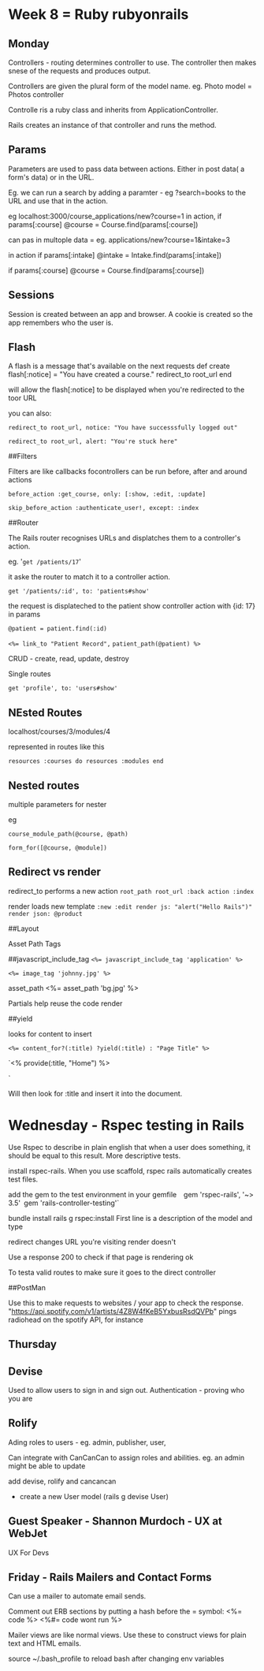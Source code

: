 # Week 8 = Ruby rubyonrails
## Monday
Controllers - routing determines controller to use.
The controller then makes snese of the requests and produces output.

Controllers are given the plural form of the model name.
eg. Photo model = Photos controller

Controlle ris a ruby class and inherits from ApplicationController.

Rails creates an instance of that controller and runs the method.

## Params
Parameters are used to pass data between actions. Either in post data( a form's data) or in the URL.

Eg. we can run a search by adding a paramter - eg ?search=books to the URL and use that in the action.

eg localhost:3000/course_applications/new?course=1
 in action,
 if params[:course]
 @course = Course.find(params[:course])

can pas in multople data = eg. applications/new?course=1&intake=3

in action
if params[:intake]
  @intake = Intake.find(params[:intake])

if params[:course]
  @course = Course.find(params[:course])

## Sessions
Session is created between an app and browser. A cookie is created so the app remembers who the user is.

## Flash
A flash is a message that's available on the next requests
def create
  flash[:notice] = "You have created a course."
  redirect_to root_url
end

will allow the flash[:notice] to be displayed when you're redirected to the toor URL


you can also:

`redirect_to root_url, notice: "You have successsfully logged out"`

`redirect_to root_url, alert: "You're stuck here"`

##Filters

Filters are like callbacks focontrollers
can be run before, after and around actions

`before_action :get_course, only: [:show, :edit, :update]`

` skip_before_action :authenticate_user!, except: :index `

##Router

The Rails router recognises URLs and displatches them to a controller's action.

eg.
'`get /patients/17`'

it aske the router to match it to a controller action.

`get '/patients/:id', to: 'patients#show'`

the request is displateched to the patient show controller action with {id: 17} in params

`@patient = patient.find(:id)`

`<%= link_to "Patient Record",` `patient_path(@patient) %>`

CRUD - create, read, update, destroy

Single routes

`get 'profile', to: 'users#show'`



## NEsted Routes

localhost/courses/3/modules/4

represented in routes like this

`resources :courses do
  resources :modules
end`

## Nested routes

multiple parameters for nester

eg

`course_module_path(@course, @path)`

`form_for([@course, @module])`

## Redirect vs render

redirect_to performs a new action
`root_path root_url :back action :index`

render loads new template
`:new :edit render js: "alert("Hello Rails")" render json: @product`

##Layout

Asset Path Tags

##javascript_include_tag
`<%= javascript_include_tag 'application' %>`

`<%= image_tag 'johnny.jpg' %>`

asset_path
<%= asset_path 'bg.jpg' %>

Partials help reuse the code
render

##yield

looks for content to insert

`<%= content_for?(:title) ?yield(:title) : "Page Title" %>`

`<% provide(:title, "Home") %>
<!DOCTYPE html>
<html>
  <head>
    <title><%= yield(:title) %> | Ruby on Rails Tutorial Sample App</title>
  </head>`

Will then look for :title and insert it into the document. 

# Wednesday - Rspec testing in Rails

Use Rspec to describe in plain english that when a user does something, it should be equal to this result. 
More descriptive tests.

install rspec-rails. When you use scaffold, rspec rails automatically creates test files.

add the gem to the test environment in your gemfile` 
`gem 'rspec-rails', '~> 3.5'`
`gem 'rails-controller-testing'`

bundle install 
rails g rspec:install
First line is a description of the model and type

redirect changes URL you're visiting
render doesn't 

Use a response 200 to check if that page is rendering ok

To testa  valid routes to make sure it goes to the direct controller 


##PostMan

Use this to make requests to websites / your app to check the response. 
"https://api.spotify.com/v1/artists/4Z8W4fKeB5YxbusRsdQVPb" pings radiohead on the spotify API, for instance

## Thursday
## Devise
Used to allow users to sign in and sign out. 
Authentication - proving who you are

## Rolify
Ading roles to users - eg. admin, publisher, user, 

Can integrate with CanCanCan to assign roles and abilities. 
eg. an admin might be able to update

add devise, rolify and cancancan
- create a new User model (rails g devise User)


## Guest Speaker - Shannon Murdoch - UX at WebJet

UX For Devs

## Friday - Rails Mailers and Contact Forms

Can use a mailer to automate email sends.

Comment out ERB sections by putting a hash before the = symbol:
<%= code %>
<%#= code wont run %>

Mailer views are like normal views. Use these to construct views for plain text and HTML emails.

source ~/.bash_profile to reload bash after changing env variables

